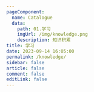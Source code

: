 ```yaml
---
pageComponent:
  name: Catalogue
  data:
    path: 01.学习
    imgUrl: /img/knowledge.png
    description: 知识积累
title: 学习
date: 2023-09-14 16:05:00
permalink: /knowledge/
sidebar: false
article: false
comment: false
editLink: false
---
```

